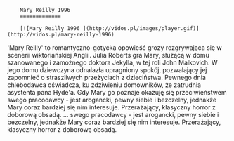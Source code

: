 
        Mary Reilly 1996 
        =============
        
        [![Mary Reilly 1996 ](http://vidos.pl/images/player.gif)](http://vidos.pl/mary-reilly-1996)
        
        
 'Mary Reilly' to romantyczno-gotycka opowieść grozy rozgrywająca się w scenerii wiktoriańskiej Anglii. Julia Roberts gra Mary, służącą w domu szanowanego i zamożnego doktora Jekylla, w tej roli John Malkovich. W jego domu dziewczyna odnalazła upragniony spokój, pozwalający jej zapomnieć o straszliwych przeżyciach z dzieciństwa. Pewnego dnia chlebodawca oświadcza, ku zdziwieniu domowników, że zatrudnia asystenta pana Hyde'a. Gdy Mary go poznaje okazuję się przeciwieństwem swego pracodawcy - jest arogancki, pewny siebie i bezczelny, jednakże Mary coraz bardziej się nim interesuje. Przerażający, klasyczny horror z doborową obsadą.   ... swego pracodawcy - jest arogancki, pewny siebie i bezczelny, jednakże Mary coraz bardziej się nim interesuje. Przerażający, klasyczny horror z doborową obsadą.
    